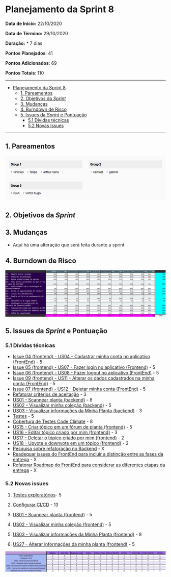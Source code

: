 # Planejamento da Sprint 8

**Data de Início:** 22/10/2020  

**Data de Término:** 29/10/2020

**Duração:** * 7 dias

**Pontos Planejados**: 41

**Pontos Adicionados**: 69

**Pontos Totais**: 110

-------

- [Planejamento da Sprint 8](#planejamento-da-sprint-8)
  - [1. Pareamentos](#1-pareamentos)
  - [2. Objetivos da _Sprint_](#2-objetivos-da-sprint)
  - [3. Mudanças](#3-mudanças)
  - [4. Burndown de Risco](#4-burndown-de-risco)
  - [5. Issues da _Sprint_ e Pontuação](#5-issues-da-sprint-e-pontuação)
    - [5.1 Dívidas técnicas](#51-dívidas-técnicas)
    - [5.2 Novas issues](#52-novas-issues)
-------

## 1. Pareamentos

![Pareamentos](img/pairing_sprint8.png)

## 2. Objetivos da _Sprint_

## 3. Mudanças

- Aqui há uma alteração que será feita durante a sprint

## 4. Burndown de Risco

![risk_burndown](img/risk_sprint8.png)

## 5. Issues da _Sprint_ e Pontuação

### 5.1 Dívidas técnicas

* [Issue 04 (frontend) - US04 - Cadastrar minha conta no aplicativo (FrontEnd)](https://github.com/fga-eps-mds/2020.1-Grupo2-FrontEnd/issues/4) - 5
* [Issue 05 (frontend) - US07 - Fazer login no aplicativo (Frontend)](https://github.com/fga-eps-mds/2020.1-Grupo2-FrontEnd/issues/5) - 5
* [Issue 06 (frontend) - US08 - Fazer logout no aplicativo (FrontEnd)](https://github.com/fga-eps-mds/2020.1-Grupo2-FrontEnd/issues/6) - 5
* [Issue 09 (frontend) - US11 - Alterar os dados cadastrados na minha conta (FrontEnd)](https://github.com/fga-eps-mds/2020.1-Grupo2-BackEnd/issues/9) - 5
* [Issue 07 (frontend) - US12 - Deletar minha conta (FrontEnd)](https://github.com/fga-eps-mds/2020.1-Grupo2-FrontEnd/issues/7) - 5
* [Refatorar critérios de aceitação](https://github.com/fga-eps-mds/2020.1-Grupo2-wiki/issues/96) - 3
* [US01 - Scannear planta (backend)](https://github.com/fga-eps-mds/2020.1-Grupo2-BackEnd/issues/83) - 8
* [US02 - Visualizar minha coleção (backend)](https://github.com/fga-eps-mds/2020.1-Grupo2-BackEnd/issues/84) - 5
* [US03 - Visualizar informações da Minha Planta (backend)](https://github.com/fga-eps-mds/2020.1-Grupo2-BackEnd/issues/85) - 3
* [Testes](https://github.com/fga-eps-mds/2020.1-GaiaDex-BackEnd/issues/113) - 5
* [Cobertura de Testes Code Climate](https://github.com/fga-eps-mds/2020.1-GaiaDex-wiki/issues/100) - 8
* [US15 - Criar tópico em um fórum de planta (frontend)](https://github.com/fga-eps-mds/2020.1-GaiaDex-FrontEnd/issues/85) - 5
* [US16 - Editar tópico criado por mim (frontend)](https://github.com/fga-eps-mds/2020.1-GaiaDex-FrontEnd/issues/86) - 3
* [US17 - Deletar o tópico criado por mim (frontend)](https://github.com/fga-eps-mds/2020.1-GaiaDex-FrontEnd/issues/87) - 2
* [US18 - Upvote e downvote em um tópico (frontend)](https://github.com/fga-eps-mds/2020.1-GaiaDex-FrontEnd/issues/88) - 2
* [Pesquisa sobre refatoração no Backend](https://github.com/fga-eps-mds/2020.1-GaiaDex-wiki/issues/102) - X
* [Readequar issues do FrontEnd para incluir a distinção entre as fases da entrega](https://github.com/fga-eps-mds/2020.1-GaiaDex-wiki/issues/105) - X
* [Refatorar Roadmap do FrontEnd para considerar as diferentes etapas da entrega](https://github.com/fga-eps-mds/2020.1-GaiaDex-wiki/issues/106) - X

### 5.2 Novas issues

1. [Testes exploratórios](https://github.com/fga-eps-mds/2020.1-GaiaDex-wiki/issues/)- 5

2. [Configurar CI/CD](https://github.com/fga-eps-mds/2020.1-GaiaDex-wiki/issues/) - 13

3. [US01 - Scannear planta (frontend)](https://github.com/fga-eps-mds/2020.1-GaiaDex-FrontEnd/issues/) - 5

4. [US02 - Visualizar minha coleção (frontend)](https://github.com/fga-eps-mds/2020.1-GaiaDex-FrontEnd/issues/) - 5

5. [US03 - Visualizar informações da Minha Planta (frontend)](https://github.com/fga-eps-mds/2020.1-GaiaDex-FrontEnd/issues/) - 8

6. [US27 - Alterar informações da minha planta (frontend)](https://github.com/fga-eps-mds/2020.1-GaiaDex-FrontEnd/issues/) - 5

![Votação de issues](img/issues_sprint8.png)